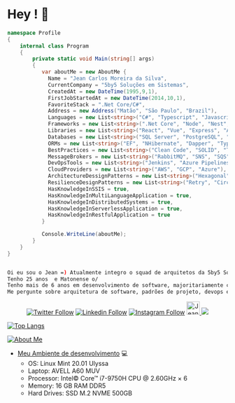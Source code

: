 # Hey ! 👋

```cs
namespace Profile
{
    internal class Program
    {
        private static void Main(string[] args)
        {
           var aboutMe = new AboutMe {
             Name = "Jean Carlos Moreira da Silva",
             CurrentCompany = "5by5 Soluções em Sistemas",
             CreatedAt = new DateTime(1995,9,1),
             FirstJobStartedAt = new DateTime(2014,10,1),
             FavoriteStack = ".Net Core/C#",
             Address = new Address("Matão", "São Paulo", "Brazil"),
             Languages = new List<string>("C#", "Typescript", "Javascript", "Python", "Powershell", "Shell"),
             Frameworks = new List<string>(".Net Core", "Node", "Nest", "Angular", "Rebus", "Ionic"),
             Libraries = new List<string>("React", "Vue", "Express", "AutoMapper", "MediatoR"),
             Databases = new List<string>("SQL Server", "PostgreSQL", "MongoDB", "DynamoDB", "Redis", "Firestore"),
             ORMs = new List<string>("EF", "NHibernate", "Dapper", "TypeORM", "Mongoose"),
             BestPractices = new List<string>("Clean Code", "SOLID", "TDD", "Clean Architecture", "DDD"),
             MessageBrokers = new List<string>("RabbitMQ", "SNS", "SQS", "Google Pub/Sub", "Azure Service Bus"),
             DevOpsTools = new List<string>("Jenkins", "Azure Pipelines", "Github Actions", "Spinnaker", "Terraforms"),
             CloudProviders = new List<string>("AWS", "GCP", "Azure"),
             ArchitectureDessignPatterns = new List<string>("Hexagonal", "MicroServices", "Event Sourcing", "CQRS"),
             ResilienceDesignPatterns = new List<string>("Retry", "Circuit Breaker", "Fallback", "Timeout"),
             HasKnowledgeInSSIS = true,
             HasKnowledgeInMultiLanguageApplication = true,
             HasKnowledgeInDistributedSystems = true,
             HasKnowledgeInServerlessApplication = true,
             HasKnowledgeInRestfulApplication = true
           }

           Console.WriteLine(aboutMe);
        }
    }
}
```

```bash

Oi eu sou o Jean =) Atualmente integro o squad de arquitetos da 5by5 Soluções em Sistemas.
Tenho 25 anos  e Matonense o/
Tenho mais de 6 anos em desenvolvimento de software, majoritariamente com CSharp e seus derivados.
Me pergunte sobre arquitetura de software, padrões de projeto, devops etc.. Estou aberto para trocar ideia.

```

<p align="center">
  <a href="https://twitter.com/jcmdsbr">
  <img  src="https://img.shields.io/twitter/follow/jcmdsbr?color=%231DA1F2&amp;label=Follow%20me&amp;logo=Twitter&amp;style=for-the-badge" alt="Twitter Follow"></a> 
  <a href="https://linkedin.com/in/jcmdsbr"><img src="https://img.shields.io/badge/Follow%20me%20-blue?style=for-the-badge&logo=Linkedin" alt="Linkedin Follow"></a> 
  <a href="https://instagram.com/jcmdsbr"><img src="https://img.shields.io/badge/Follow%20me%20-black?style=for-the-badge&logo=Instagram&logoColor=%231DA1F2" alt="Instagram Follow"></a>
  <a href="https://dev.to/jcmdsbr">
  <img src="https://d2fltix0v2e0sb.cloudfront.net/dev-badge.svg" alt="Jean Carlos's DEV Community Profile" height="30" width="30">
  </a>
  <a href="https://app.rocketseat.com.br/me/jcmdsbr">
  <img src="https://img.shields.io/static/v1?label=Blog&message=Rocketseat&color=7159c1&style=for-the-badge&logo=ghost"/> 
  </a>
</p>



[![Top Langs](https://github-readme-stats.vercel.app/api/top-langs/?username=jcmdsbr&layout=compact&theme=gotham)](https://github.com/anuraghazra/github-readme-stats)

[![About Me](https://github-readme-stats.vercel.app/api?username=jcmdsbr&show_icons=true&layout=compact&theme=gotham)](https://github.com/anuraghazra/github-readme-stats)

- [Meu Ambiente de desenvolvimento](https://github.com/jcmdsbr/devtools-setup) 💻
  - OS: Linux Mint 20.01 Ulyssa
  - Laptop: AVELL A60 MUV
  - Processor:  Intel© Core™ i7-9750H CPU @ 2.60GHz × 6
  - Memory:  16 GB RAM DDR5
  - Hard Drives:  SSD M.2 NVME 500GB

